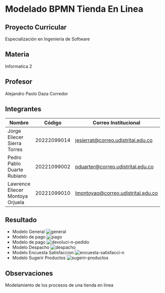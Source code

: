 # Modelado BPMN Tienda En Linea

## Proyecto Curricular
Especialización en Ingeniería de Software

## Materia
Informatica 2

## Profesor
Alejandro Paolo Daza Corredor

## Integrantes
|Nombre                           |Código        |Correo Institucional               |
|---------------------------------|--------------|-----------------------------------|
|Jorge Eliecer Sierra Torres      |20222099014   |jesierrat@correo.udistrital.edu.co |
|Pedro Pablo Duarte Rubiano       |20221099002   |pduarter@correo.udistrital.edu.co  |
|Lawrence Eliecer Montoya Orjuela |20221099010   |lmontoyao@correo.udistrital.edu.co |

## Resultado


- Modelo General
![general](https://user-images.githubusercontent.com/108058961/189788184-81e0b7c6-69f9-49b1-b8c5-5b81239cec38.png)
- Modelo de pago
![pago](https://user-images.githubusercontent.com/108058961/189788170-5881f7f2-f0b9-4e1c-a98a-6582f4cd0d25.png)
- Modelo de pago
![devoluci-n-pedido](https://user-images.githubusercontent.com/108058961/189788178-9d74cafd-0756-4454-8db7-c946b755212e.png)
- Modelo Despacho
![despacho](https://user-images.githubusercontent.com/112450696/189788058-bde7f549-ae72-44f9-b53a-1741a6b58a4c.png)
- Modelo Encuesta Satisfaccion
![encuesta-satisfacci-n](https://user-images.githubusercontent.com/112450696/189788062-870e2db7-093c-4d6a-be41-3aac4ea66e80.png)
- Modelo Sugerir Productos
![sugerir-productos](https://user-images.githubusercontent.com/112450696/189788065-93e90c3a-6c68-4188-877a-7ddb752997e5.png)


## Observaciones
Modelamiento de los procesos de una tienda en linea
